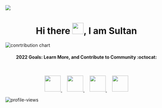 ![](https://raw.githubusercontent.com/metoop/shravan20/main/assets/header.png)

<p align="center">
  <h1 align="center">Hi there <img src="https://github.com/TheDudeThatCode/TheDudeThatCode/blob/master/Assets/Hi.gif" width="35">, I am Sultan </h1>
</p>


![conrtribution chart](https://user-images.githubusercontent.com/49487927/121585645-7390dc80-ca50-11eb-9873-60101788dfc5.gif)

<h4 align="center">
    <b> 2022 Goals: Learn More, and Contribute to Community :octocat: </b>
</h4>

<br>

<p align="center">
  <a title="Portfolio" href="https://sultansingh731.github.io/">
    <img src="https://cdn0.iconfinder.com/data/icons/web-development-79/32/development_globe_sphere-64.png" width="50" height="50" />
  </a>
  &nbsp;
  &nbsp;
  <a title="LinkedIn" href="https://www.linkedin.com/in/sultansingh731/">
    <img src="https://cdn4.iconfinder.com/data/icons/social-media-and-logos-11/32/Logo_LinkedIn-512.png" width="50" height="50" />
  </a>
  &nbsp;
  &nbsp;
  
  <a title="Email" href="mailto:sultansingh731@gmail.com">
    <img src="https://cdn4.iconfinder.com/data/icons/social-media-and-logos-11/32/Logo_Gmail_envelope_letter_email-64.png" width="50" height="50" />
  </a>
  &nbsp;
  &nbsp;
  
  <a title="Twitter" href="https://twitter.com/sultansingh731">
    <img src="https://cdn4.iconfinder.com/data/icons/social-media-and-logos-11/32/Logo_Twitter_bird-64.png" width="50" height="50" />
  </a>
</p>

<img src="https://komarev.com/ghpvc/?username=sultansingh731&color=blueviolet" alt="profile-views">
